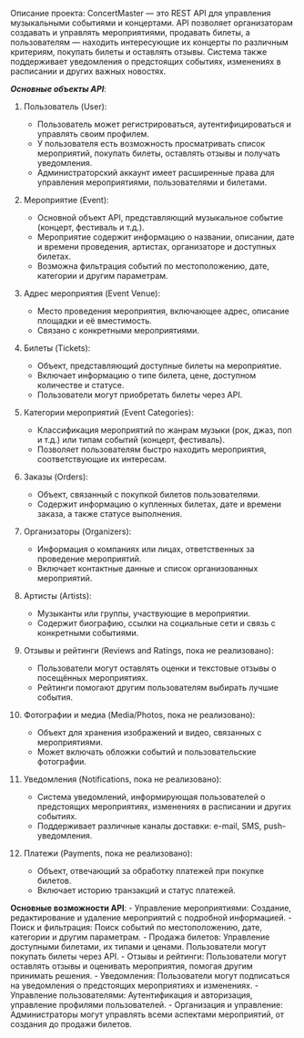 Описание проекта: ConcertMaster — это REST API для управления музыкальными событиями и концертами. 
API позволяет организаторам создавать и управлять мероприятиями, продавать билеты, а пользователям — находить интересующие их концерты по различным критериям, покупать билеты и оставлять отзывы. 
Система также поддерживает уведомления о предстоящих событиях, изменениях в расписании и других важных новостях.

***Основные объекты API***:

1. Пользователь (User):
    - Пользователь может регистрироваться, аутентифицироваться и управлять своим профилем.
    - У пользователя есть возможность просматривать список мероприятий, покупать билеты, оставлять отзывы и получать уведомления.
    - Администраторский аккаунт имеет расширенные права для управления мероприятиями, пользователями и билетами.

2. Мероприятие (Event):
    - Основной объект API, представляющий музыкальное событие (концерт, фестиваль и т.д.).
    - Мероприятие содержит информацию о названии, описании, дате и времени проведения, артистах, организаторе и доступных билетах.
    - Возможна фильтрация событий по местоположению, дате, категории и другим параметрам.

3. Адрес мероприятия (Event Venue):
    - Место проведения мероприятия, включающее адрес, описание площадки и её вместимость.
    - Связано с конкретными мероприятиями.

4. Билеты (Tickets):
    - Объект, представляющий доступные билеты на мероприятие.
    - Включает информацию о типе билета, цене, доступном количестве и статусе.
    - Пользователи могут приобретать билеты через API.

5. Категории мероприятий (Event Categories):
    - Классификация мероприятий по жанрам музыки (рок, джаз, поп и т.д.) или типам событий (концерт, фестиваль).
    - Позволяет пользователям быстро находить мероприятия, соответствующие их интересам.

6. Заказы (Orders):
    - Объект, связанный с покупкой билетов пользователями.
    - Содержит информацию о купленных билетах, дате и времени заказа, а также статусе выполнения.

7. Организаторы (Organizers):
    - Информация о компаниях или лицах, ответственных за проведение мероприятий.
    - Включает контактные данные и список организованных мероприятий.

8. Артисты (Artists):
    - Музыканты или группы, участвующие в мероприятии.
    - Содержит биографию, ссылки на социальные сети и связь с конкретными событиями.

9. Отзывы и рейтинги (Reviews and Ratings, пока не реализовано):
    - Пользователи могут оставлять оценки и текстовые отзывы о посещённых мероприятиях.
    - Рейтинги помогают другим пользователям выбирать лучшие события.

10. Фотографии и медиа (Media/Photos, пока не реализовано):
    - Объект для хранения изображений и видео, связанных с мероприятиями.
    - Может включать обложки событий и пользовательские фотографии. 
  
11. Уведомления (Notifications, пока не реализовано):
    - Система уведомлений, информирующая пользователей о предстоящих мероприятиях, изменениях в расписании и других событиях.
    - Поддерживает различные каналы доставки: e-mail, SMS, push-уведомления. 

12. Платежи (Payments, пока не реализовано):
    - Объект, отвечающий за обработку платежей при покупке билетов.
    - Включает историю транзакций и статус платежей. 


**Основные возможности API**:
    - Управление мероприятиями: Создание, редактирование и удаление мероприятий с подробной информацией.
    - Поиск и фильтрация: Поиск событий по местоположению, дате, категории и другим параметрам.
    - Продажа билетов: Управление доступными билетами, их типами и ценами. Пользователи могут покупать билеты через API.
    - Отзывы и рейтинги: Пользователи могут оставлять отзывы и оценивать мероприятия, помогая другим принимать решения.
    - Уведомления: Пользователи могут подписаться на уведомления о предстоящих мероприятиях и изменениях.
    - Управление пользователями: Аутентификация и авторизация, управление профилями пользователей.
    - Организация и управление: Администраторы могут управлять всеми аспектами мероприятий, от создания до продажи билетов.